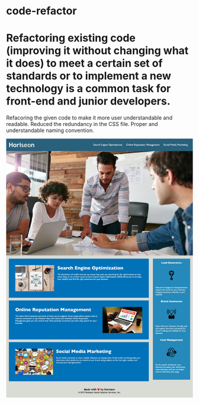 # code-refactor
# Refactoring existing code (improving it without changing what it does) to meet a certain set of standards or to implement a new technology is a common task for front-end and junior developers.
Refacoring the given code to make it more user understandable and readable.
Reduced the redundancy in the CSS file.
Proper and understandable naming convention.

![The Horiseon webpage includes a navigation bar, a header image, and cards with text and images at the bottom of the page.](./assets/images/myWebPage.jpg)
